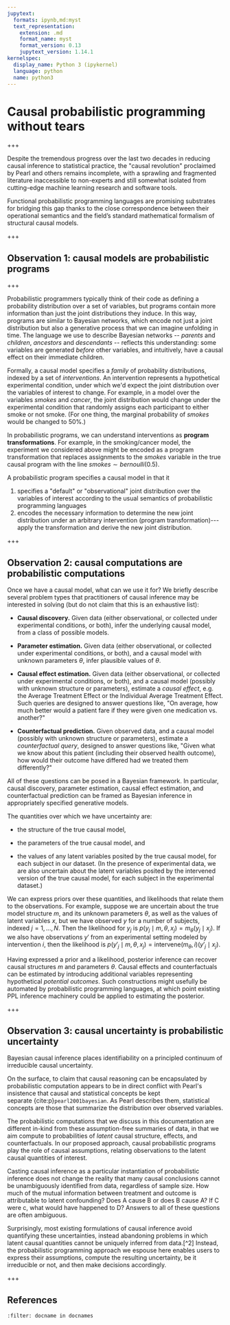 ```yaml
---
jupytext:
  formats: ipynb,md:myst
  text_representation:
    extension: .md
    format_name: myst
    format_version: 0.13
    jupytext_version: 1.14.1
kernelspec:
  display_name: Python 3 (ipykernel)
  language: python
  name: python3
---
```


# Causal probabilistic programming without tears

+++

Despite the tremendous progress over the last two decades in reducing
causal inference to statistical practice, the \"causal revolution\"
proclaimed by Pearl and others remains incomplete, with a sprawling and
fragmented literature inaccessible to non-experts and still somewhat
isolated from cutting-edge machine learning research and software tools.

Functional probabilistic programming languages are promising substrates for bridging this gap thanks to the close correspondence between their operational semantics and the field’s standard mathematical formalism of structural causal models.

+++

## Observation 1: causal models are probabilistic programs

+++

Probabilistic programmers typically think of their code as defining a
probability distribution over a set of variables, but programs contain
more information than just the joint distributions they induce. In this
way, programs are similar to Bayesian networks, which encode not just a
joint distribution but also a generative process that we can imagine
unfolding in time. The language we use to describe Bayesian networks --
*parents* and *children*, *ancestors* and *descendants* -- reflects this
understanding: some variables are generated *before* other variables,
and intuitively, have a causal effect on their immediate children.

Formally, a causal model specifies a *family* of probability
distributions, indexed by a set of *interventions*. An intervention
represents a hypothetical experimental condition, under which we'd
expect the joint distribution over the variables of interest to change.
For example, in a model over the variables *smokes* and *cancer*, the
joint distribution would change under the experimental condition that
randomly assigns each participant to either smoke or not smoke. (For one
thing, the marginal probability of *smokes* would be changed to 50%.)

In probabilistic programs, we can understand interventions as **program
transformations**. For example, in the smoking/cancer model, the
experiment we considered above might be encoded as a program
transformation that replaces assignments to the *smokes* variable in the
true causal program with the line $smokes \sim bernoulli(0.5)$.

A probabilistic program specifies a causal model in that it
  1. specifies a "default" or "observational" joint distribution over the
variables of interest according to the usual semantics of probabilistic
programming languages
  2. encodes the necessary information to
determine the new joint distribution under an arbitrary intervention
(program transformation)---apply the transformation and derive the new
joint distribution.

+++

## Observation 2: causal computations are probabilistic computations

Once we have a causal model, what can we use it for? We briefly describe
several problem types that practitioners of causal inference may be
interested in solving (but do not claim that this is an exhaustive
list):

-   **Causal discovery.** Given data (either observational, or collected
    under experimental conditions, or both), infer the underlying causal
    model, from a class of possible models.

-   **Parameter estimation.** Given data (either observational, or
    collected under experimental conditions, or both), and a causal
    model with unknown parameters $\theta$, infer plausible values of
    $\theta$.

-   **Causal effect estimation.** Given data (either observational, or
    collected under experimental conditions, or both), and a causal
    model (possibly with unknown structure or parameters), estimate a
    *causal effect*, e.g. the Average Treatment Effect or the Individual
    Average Treatment Effect. Such queries are designed to answer
    questions like, "On average, how much better would a patient fare if
    they were given one medication vs. another?"

-   **Counterfactual prediction.** Given observed data, and a causal
    model (possibly with unknown structure or parameters), estimate a
    *counterfactual query*, designed to answer questions like, "Given
    what we know about this patient (including their observed health
    outcome), how would their outcome have differed had we treated them
    differently?"

All of these questions can be posed in a Bayesian framework. In particular, 
causal discovery, parameter estimation, causal effect estimation, and counterfactual prediction can be framed as Bayesian inference in appropriately specified generative models.


The quantities over which we have uncertainty are:

-   the structure of the true causal model,

-   the parameters of the true causal model, and

-   the values of any latent variables posited by the true causal model,
    for each subject in our dataset. (In the presence of experimental
    data, we are also uncertain about the latent variables posited by
    the intervened version of the true causal model, for each subject in
    the experimental dataset.)

We can express priors over these quantities, and likelihoods that relate
them to the observations. For example, suppose we are uncertain about
the true model structure $m$, and its unknown parameters $\theta$, as
well as the values of latent variables $x$, but we have observed $y$ for
a number of subjects, indexed $j = 1, \dots, N$. Then the likelihood for
$y_j$ is $p(y_j \mid m, \theta, x_j) = m_\theta(y_j \mid x_j)$. If we
also have observations $y'$ from an experimental setting modeled by
intervention $i$, then the likelihood is
$p(y'_j \mid m, \theta, x_j) = \text{intervene}(m_\theta, i)(y'_j \mid x_j)$.

Having expressed a prior and a likelihood, posterior inference can
recover causal structures $m$ and parameters $\theta$. Causal effects
and counterfactuals can be estimated by introducing additional variables
representing hypothetical *potential outcomes*. Such constructions might
usefully be automated by probabilistic programming languages, at which
point existing PPL inference machinery could be applied to estimating
the posterior.

+++

## Observation 3: causal uncertainty is probabilistic uncertainty

Bayesian causal inference places identifiability on a principled continuum of irreducible causal uncertainty.

On the surface, to claim that causal reasoning can be encapsulated by
probabilistic computation appears to be in direct conflict with Pearl's
insistence that causal and statistical concepts be kept
separate {cite:p}`pearl2001bayesian`. As Pearl describes them, statistical
concepts are those that summarize the distribution over observed
variables.

The probabilistic computations that we discuss in this
documentation are different in-kind from these assumption-free
summaries of data, in that we aim compute to probabilities of *latent*
causal structure, effects, and counterfactuals. In our proposed
approach, causal probabilistic programs play the role of causal
assumptions, relating observations to the latent causal quantities of
interest.

Casting causal inference as a particular instantiation of probabilistic
inference does not change the reality that many causal conclusions
cannot be unambiguously identified from data, regardless of sample size.
How much of the mutual information between treatment and outcome is
attributable to latent confounding? Does A cause B or does B cause A? If
C were c, what would have happened to D? Answers to all of these
questions are often ambiguous. 

Surprisingly, most existing formulations
of causal inference avoid quantifying these uncertainties, instead
abandoning problems in which latent causal quantities cannot be uniquely
inferred from data.[^2] Instead, the probabilistic programming approach
we espouse here enables users to express their assumptions, compute the
resulting uncertainty, be it irreducible or not, and then make decisions
accordingly.

+++

## References 

```{bibliography}
:filter: docname in docnames
```
